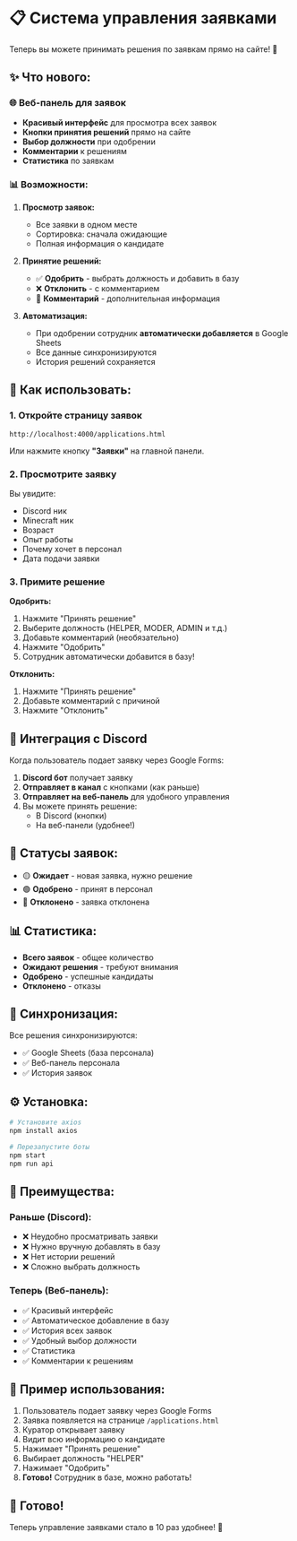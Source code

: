 # 📋 Система управления заявками

Теперь вы можете принимать решения по заявкам прямо на сайте! 🎉

## ✨ Что нового:

### 🌐 Веб-панель для заявок
- **Красивый интерфейс** для просмотра всех заявок
- **Кнопки принятия решений** прямо на сайте
- **Выбор должности** при одобрении
- **Комментарии** к решениям
- **Статистика** по заявкам

### 📊 Возможности:

1. **Просмотр заявок:**
   - Все заявки в одном месте
   - Сортировка: сначала ожидающие
   - Полная информация о кандидате

2. **Принятие решений:**
   - ✅ **Одобрить** - выбрать должность и добавить в базу
   - ❌ **Отклонить** - с комментарием
   - 💬 **Комментарий** - дополнительная информация

3. **Автоматизация:**
   - При одобрении сотрудник **автоматически добавляется** в Google Sheets
   - Все данные синхронизируются
   - История решений сохраняется

## 🚀 Как использовать:

### 1. Откройте страницу заявок

```
http://localhost:4000/applications.html
```

Или нажмите кнопку **"Заявки"** на главной панели.

### 2. Просмотрите заявку

Вы увидите:
- Discord ник
- Minecraft ник
- Возраст
- Опыт работы
- Почему хочет в персонал
- Дата подачи заявки

### 3. Примите решение

**Одобрить:**
1. Нажмите "Принять решение"
2. Выберите должность (HELPER, MODER, ADMIN и т.д.)
3. Добавьте комментарий (необязательно)
4. Нажмите "Одобрить"
5. Сотрудник автоматически добавится в базу!

**Отклонить:**
1. Нажмите "Принять решение"
2. Добавьте комментарий с причиной
3. Нажмите "Отклонить"

## 📱 Интеграция с Discord

Когда пользователь подает заявку через Google Forms:

1. **Discord бот** получает заявку
2. **Отправляет в канал** с кнопками (как раньше)
3. **Отправляет на веб-панель** для удобного управления
4. Вы можете принять решение:
   - В Discord (кнопки)
   - На веб-панели (удобнее!)

## 🎨 Статусы заявок:

- 🟡 **Ожидает** - новая заявка, нужно решение
- 🟢 **Одобрено** - принят в персонал
- 🔴 **Отклонено** - заявка отклонена

## 📊 Статистика:

- **Всего заявок** - общее количество
- **Ожидают решения** - требуют внимания
- **Одобрено** - успешные кандидаты
- **Отклонено** - отказы

## 🔄 Синхронизация:

Все решения синхронизируются:
- ✅ Google Sheets (база персонала)
- ✅ Веб-панель персонала
- ✅ История заявок

## ⚙️ Установка:

```bash
# Установите axios
npm install axios

# Перезапустите боты
npm start
npm run api
```

## 🎯 Преимущества:

### Раньше (Discord):
- ❌ Неудобно просматривать заявки
- ❌ Нужно вручную добавлять в базу
- ❌ Нет истории решений
- ❌ Сложно выбрать должность

### Теперь (Веб-панель):
- ✅ Красивый интерфейс
- ✅ Автоматическое добавление в базу
- ✅ История всех заявок
- ✅ Удобный выбор должности
- ✅ Статистика
- ✅ Комментарии к решениям

## 📝 Пример использования:

1. Пользователь подает заявку через Google Forms
2. Заявка появляется на странице `/applications.html`
3. Куратор открывает заявку
4. Видит всю информацию о кандидате
5. Нажимает "Принять решение"
6. Выбирает должность "HELPER"
7. Нажимает "Одобрить"
8. **Готово!** Сотрудник в базе, можно работать!

## 🎉 Готово!

Теперь управление заявками стало в 10 раз удобнее! 🚀
